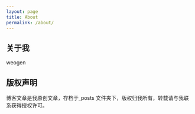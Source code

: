 ```yaml
---
layout: page
title: About
permalink: /about/
---
```


## 关于我
weogen


## 版权声明

博客文章是我原创文章，存档于_posts 文件夹下，版权归我所有，转载请与我联系获得授权许可。
